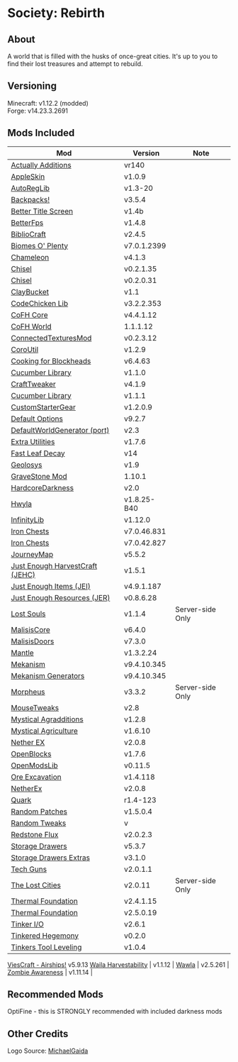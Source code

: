 # Society: Rebirth

## About
A world that is filled with the husks of once-great cities. It's up to you to find their lost treasures and attempt to rebuild.

## Versioning
Minecraft: v1.12.2 (modded)\
Forge: v14.23.3.2691


## Mods Included
Mod | Version | Note
--- | ------- | -------
[Actually Additions](https://minecraft.curseforge.com/projects/actually-additions) | vr140 |
[AppleSkin](https://minecraft.curseforge.com/projects/appleskin) | v1.0.9 |
[AutoRegLib](https://minecraft.curseforge.com/projects/autoreglib) | v1.3-20 |
[Backpacks!](https://minecraft.curseforge.com/projects/backpacks) | v3.5.4
[Better Title Screen](https://minecraft.curseforge.com/projects/better-title-screen) | v1.4b |
[BetterFps](https://minecraft.curseforge.com/projects/betterfps) | v1.4.8 | 
[BiblioCraft](https://minecraft.curseforge.com/projects/bibliocraft) | v2.4.5 |                   
[Biomes O' Plenty](https://minecraft.curseforge.com/projects/biomes-o-plenty) | v7.0.1.2399 |
[Chameleon](https://minecraft.curseforge.com/projects/chameleon) | v4.1.3 |                         
[Chisel](https://minecraft.curseforge.com/projects/chisel) | v0.2.1.35 |
[Chisel](https://minecraft.curseforge.com/projects/chisel) | v0.2.0.31 |
[ClayBucket](https://minecraft.curseforge.com/projects/clay-bucket) | v1.1 |
[CodeChicken Lib](https://minecraft.curseforge.com/projects/codechicken-lib-1-8) | v3.2.2.353 | 
[CoFH Core](https://minecraft.curseforge.com/projects/cofhcore) | v4.4.1.12 |
[CoFH World](https://minecraft.curseforge.com/projects/cofh-world) | 1.1.1.12 |
[ConnectedTexturesMod](https://minecraft.curseforge.com/projects/ctm) | v0.2.3.12 | 
[CoroUtil](https://minecraft.curseforge.com/projects/coroutil) | v1.2.9 | 
[Cooking for Blockheads](https://minecraft.curseforge.com/projects/cooking-for-blockheads) | v6.4.63
[Cucumber Library](https://minecraft.curseforge.com/projects/cucumber) | v1.1.0 |
[CraftTweaker](https://minecraft.curseforge.com/projects/crafttweaker) | v4.1.9 |
[Cucumber Library](https://minecraft.curseforge.com/projects/cucumber) | v1.1.1 |
[CustomStarterGear](https://minecraft.curseforge.com/projects/custom-starter-gear) | v1.2.0.9 |
[Default Options](https://minecraft.curseforge.com/projects/default-options) | v9.2.7
[DefaultWorldGenerator (port)](https://minecraft.curseforge.com/projects/default-world-generator-port) | v2.3 |
[Extra Utilities](https://minecraft.curseforge.com/projects/extra-utilities) | v1.7.6 |
[Fast Leaf Decay](https://minecraft.curseforge.com/projects/fast-leaf-decay) | v14 |
[Geolosys](https://minecraft.curseforge.com/projects/geolosys) | v1.9 |
[GraveStone Mod](https://minecraft.curseforge.com/projects/gravestone-mod) | 1.10.1 |
[HardcoreDarkness](https://minecraft.curseforge.com/projects/hardcore-darkness) | v2.0 |
[Hwyla](https://minecraft.curseforge.com/projects/hwyla) | v1.8.25-B40 |
[InfinityLib](https://minecraft.curseforge.com/projects/infinitylib) | v1.12.0 | 
[Iron Chests](https://minecraft.curseforge.com/projects/iron-chests) | v7.0.46.831 | 
[Iron Chests](https://minecraft.curseforge.com/projects/iron-chests) | v7.0.42.827 | 
[JourneyMap](https://minecraft.curseforge.com/projects/journeymap) | v5.5.2 |
[Just Enough HarvestCraft (JEHC)](https://minecraft.curseforge.com/projects/just-enough-harvestcraft) | v1.5.1 |
[Just Enough Items (JEI)](https://minecraft.curseforge.com/projects/jei) | v4.9.1.187 |
[Just Enough Resources (JER)](https://minecraft.curseforge.com/projects/just-enough-resources-jer) | v0.8.6.28 |
[Lost Souls](https://minecraft.curseforge.com/projects/lost-souls) | v1.1.4 | Server-side Only
[MalisisCore](https://minecraft.curseforge.com/projects/malisiscore) | v6.4.0 |
[MalisisDoors](https://minecraft.curseforge.com/projects/malisisdoors) | v7.3.0 |
[Mantle](https://minecraft.curseforge.com/projects/mantle) | v1.3.2.24 |
[Mekanism](https://minecraft.curseforge.com/projects/mekanism) | v9.4.10.345 |
[Mekanism Generators](https://minecraft.curseforge.com/projects/mekanism-generators) | v9.4.10.345 | 
[Morpheus](https://minecraft.curseforge.com/projects/morpheus) | v3.3.2 | Server-side Only
[MouseTweaks](https://minecraft.curseforge.com/projects/mouse-tweaks) | v2.8 |
[Mystical Agradditions](https://minecraft.curseforge.com/projects/mystical-agradditions) | v1.2.8 | 
[Mystical Agriculture](https://minecraft.curseforge.com/projects/mystical-agriculture) | v1.6.10 | 
[Nether EX](https://minecraft.curseforge.com/projects/netherex) | v2.0.8
[OpenBlocks](https://minecraft.curseforge.com/projects/openblocks) | v1.7.6 |
[OpenModsLib](https://minecraft.curseforge.com/projects/openmodslib) | v0.11.5 |
[Ore Excavation](https://minecraft.curseforge.com/projects/ore-excavation) | v1.4.118 |
[NetherEx](https://minecraft.curseforge.com/projects/netherex) | v2.0.8
[Quark](https://minecraft.curseforge.com/projects/quark) | r1.4-123 | 
[Random Patches](https://minecraft.curseforge.com/projects/randompatches) | v1.5.0.4 |
[Random Tweaks]() | v |
[Redstone Flux](https://minecraft.curseforge.com/projects/redstone-flux) | v2.0.2.3 |
[Storage Drawers](https://minecraft.curseforge.com/projects/storage-drawers) | v5.3.7 |
[Storage Drawers Extras](https://minecraft.curseforge.com/projects/storage-drawers-extras) | v3.1.0 |
[Tech Guns](https://minecraft.curseforge.com/projects/techguns) | v2.0.1.1 |
[The Lost Cities](https://minecraft.curseforge.com/projects/the-lost-cities) | v2.0.11 | Server-side Only
[Thermal Foundation](https://minecraft.curseforge.com/projects/thermal-foundation) | v2.4.1.15 |
[Thermal Foundation](https://minecraft.curseforge.com/projects/thermal-foundation) | v2.5.0.19 |
[Tinker I/O](https://minecraft.curseforge.com/projects/tinker-i-o) | v2.6.1 |
[Tinkered Hegemony](https://minecraft.curseforge.com/projects/tinkered-hegemony) | v0.2.0 |
[Tinkers Tool Leveling](https://minecraft.curseforge.com/projects/tinkers-tool-leveling) | v1.0.4 | 
[ViesCraft - Airships!](https://minecraft.curseforge.com/projects/viescraft-airships) v5.9.13
[Waila Harvestability](https://minecraft.curseforge.com/projects/waila-harvestability) | v1.1.12 |
[Wawla](https://minecraft.curseforge.com/projects/wawla-what-are-we-looking-at) | v2.5.261 |
[Zombie Awareness](https://minecraft.curseforge.com/projects/zombie-awareness) | v1.11.14 |

## Recommended Mods
OptiFine - this is STRONGLY recommended with included darkness mods


## Other Credits
Logo Source: [MichaelGaida](https://pixabay.com/en/lost-places-leave-decay-old-ruin-3362259/)
